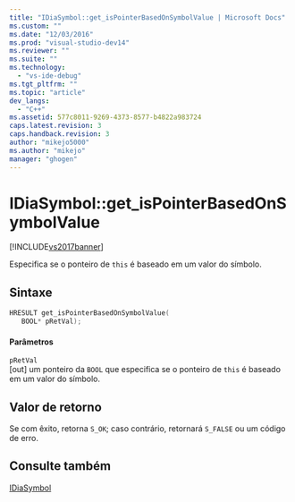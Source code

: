 ```yaml
---
title: "IDiaSymbol::get_isPointerBasedOnSymbolValue | Microsoft Docs"
ms.custom: ""
ms.date: "12/03/2016"
ms.prod: "visual-studio-dev14"
ms.reviewer: ""
ms.suite: ""
ms.technology: 
  - "vs-ide-debug"
ms.tgt_pltfrm: ""
ms.topic: "article"
dev_langs: 
  - "C++"
ms.assetid: 577c8011-9269-4373-8577-b4822a983724
caps.latest.revision: 3
caps.handback.revision: 3
author: "mikejo5000"
ms.author: "mikejo"
manager: "ghogen"
---
```

# IDiaSymbol::get_isPointerBasedOnSymbolValue
[!INCLUDE[vs2017banner](../../code-quality/includes/vs2017banner.md)]

Especifica se o ponteiro de `this` é baseado em um valor do símbolo.  
  
## Sintaxe  
  
```cpp  
HRESULT get_isPointerBasedOnSymbolValue(   
   BOOL* pRetVal);  
```  
  
#### Parâmetros  
 `pRetVal`  
 \[out\] um ponteiro da `BOOL` que especifica se o ponteiro de `this` é baseado em um valor do símbolo.  
  
## Valor de retorno  
 Se com êxito, retorna `S_OK`; caso contrário, retornará `S_FALSE` ou um código de erro.  
  
## Consulte também  
 [IDiaSymbol](../../debugger/debug-interface-access/idiasymbol.md)